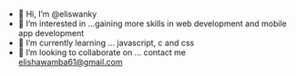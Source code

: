 - 👋 Hi, I’m @eliswanky
- 👀 I’m interested in ...gaining more skills in web development and mobile app development
- 🌱 I’m currently learning ... javascript, c and css
- 💞️ I’m looking to collaborate on ... contact me elishawamba61@gmail.com

<!---
548532/548532 is a ✨ special ✨ repository because its `README.md` (this file) appears on your GitHub profile.
You can click the Preview link to take a look at your changes.
--->
